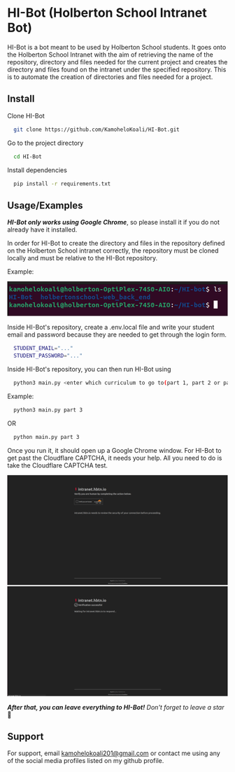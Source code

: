 
# HI-Bot (Holberton School Intranet Bot)

HI-Bot is a bot meant to be used by Holberton School students. It goes onto the Holberton School Intranet with the aim of retrieving the name of the repository, directory and files needed for the current project and creates the directory and files found on the intranet under the specified repository. This is to automate the creation of directories and files needed for a project.


## Install

Clone HI-Bot

```bash
  git clone https://github.com/KamoheloKoali/HI-Bot.git
```

Go to the project directory

```bash
  cd HI-Bot
```

Install dependencies

```bash
  pip install -r requirements.txt
```


## Usage/Examples

<b><i>HI-Bot only works using Google Chrome</i></b>, so please install it if you do not already have it installed.

In order for HI-Bot to create the directory and files in the repository defined on the Holberton School intranet correctly, the repository must be cloned locally and must be relative to the HI-Bot repository.

Example: 

![Example Screenshot](./img/image.png)

Inside HI-Bot's repository, create a .env.local file and write your student email and password because they are needed to get through the login form.

``` bash
  STUDENT_EMAIL="..."
  STUDENT_PASSWORD="..."
```

Inside HI-Bot's repository, you can then run HI-Bot using

``` bash
  python3 main.py <enter which curriculum to go to(part 1, part 2 or part 3 e.t.c)>
```

Example:

``` bash
  python3 main.py part 3
```

OR

``` bash
  python main.py part 3
```

Once you run it, it should open up a Google Chrome window. For HI-Bot to get past the Cloudflare CAPTCHA, it needs your help. All you need to do is take the Cloudflare CAPTCHA test.

![CAPTCHA_test Screenshot](./img/CAPTCHA_test.png)
![CAPTCHA_complete Screenshot](./img/CAPTCHA_complete.png)

<i>
<b>After that, you can leave everything to HI-Bot!</b> Don't forget to leave a star
</i>🙂

## Support

For support, email kamohelokoali201@gmail.com or contact me using any of the social media profiles listed on my github profile.

